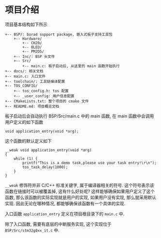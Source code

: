# 项目介绍

项目基本结构如下所示

    +-- BSP/: borad support package, 嵌入式板子支持工具包
        +-- Hardware/
            +-- CH20/
            +-- OLED/
            +-- PM2D5/
        +-- Inc/: BSP 头文件
        +-- Src/
            +-- main.c: 板子启动后, 从这里的 main 函数开始执行
    +-- docs/: 相关文档
    +-- main.c: 入口文件
    +-- toolchain/: 工具链编译配置
    +-- TOS_CONFIG/
        +-- tos_config.h: tos 配置
        +-- _user_config: 用户信息配置
    +-- CMakeLists.txt: 整个项目的 cmake 文件
    +-- README.md: 项目概览文档

板子启动后会自动执行 BSP/Src/main.c 中的 main 函数,
在 main 函数中会调用用户定义的如下函数

    void application_entry(void *arg);

这个函数的默认定义如下

    __weak void application_entry(void *arg)
    {
        while (1) {
            printf("This is a demo task,please use your task entry!\r\n");
            tos_task_delay(1000);
        }
    }

`__weak` 修饰符并非 C/C++ 标准关键字, 属于编译器相关的符号.
这个符号表示该函数在链接时可以被覆盖掉, 这有什么好处呢?
这样能够确保如果用户定义了这个函数, 那么该函数的实际实现就是用户的实现,
如果用户没有实现, 那么就采用默认实现. 因此无论在哪种情况,
都能够确保该函数有一个具体的实现.

入口函数 `application_entry` 定义在项目根目录下的 `main.c` 中.

除了入口函数, 需要有底层的中断服务实现, 这个实现位于 `BSP/Src/stm32g0xx_it.c` 中.
